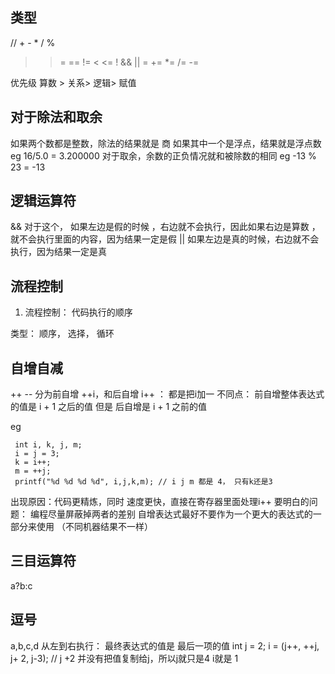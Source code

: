 ## 类型
 // + - * / %
> >= == != < <=
! && ||
= += *= /= -=

优先级
算数 > 关系> 逻辑> 赋值

## 对于除法和取余

如果两个数都是整数，除法的结果就是 商
如果其中一个是浮点，结果就是浮点数 eg 16/5.0 = 3.200000
对于取余，余数的正负情况就和被除数的相同 eg -13 % 23 = -13

## 逻辑运算符

&& 对于这个， 如果左边是假的时候 ，右边就不会执行，因此如果右边是算数 ，就不会执行里面的内容，因为结果一定是假
|| 如果左边是真的时候，右边就不会执行，因为结果一定是真


## 流程控制
1. 流程控制： 代码执行的顺序

类型： 顺序， 选择， 循环

## 自增自减

++ -- 
分为前自增 ++i，和后自增 i++  ： 都是把i加一
不同点： 前自增整体表达式的值是 i + 1 之后的值
 但是 后自增是 i + 1 之前的值
 
 eg    
   
     
     int i, k, j, m;
     i = j = 3;
     k = i++;
     m = ++j;
     printf("%d %d %d %d", i,j,k,m); // i j m 都是 4， 只有k还是3

出现原因：代码更精炼，同时 速度更快，直接在寄存器里面处理i++
要明白的问题：
 编程尽量屏蔽掉两者的差别
 自增表达式最好不要作为一个更大的表达式的一部分来使用 （不同机器结果不一样）


## 三目运算符
a?b:c

## 逗号
a,b,c,d
从左到右执行： 最终表达式的值是 最后一项的值
int j = 2;
i = (j++, ++j, j+ 2, j-3); // j +2 并没有把值复制给j，所以j就只是4
i就是 1
